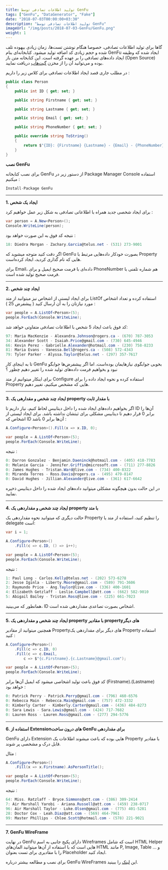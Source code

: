 ```yaml
---
title: تولید اطلاعات تصادفی توسط GenFu
tags: ["GenFu", "DataGenerator", "Fake"]
date: "2018-07-03T00:00:00+03:30"
description: "تولید اطلاعات تصادفی توسط GenFu"
imageUrl: "/img/posts/2018-07-03-GenFu/GenFu.png"
weight: 1
---
```


گاها برای تولید اطلاعات تصادفی، خصوصا هنگام نوشتن تست‌ها، زمان زیادی بیهوده تلف شده و حجم زیادی کد اضافه تولید میشود. کتابخانه‌ای بنام GenFu ایجاد شده که وظیفه ایجاد داده‌های تصادفی را بر عهده گرفته‌ است. این کتابخانه متن باز (Open Source) بوده و می‌توانید آن را از مخزن  [گیت‌هاب](https://github.com/MisterJames/GenFu)  دریافت نمایید.


در مطلب جاری قصد ایجاد اطلاعات تصادفی برای کلاس زیر را داریم :

```csharp
public class Person
{
    public int ID { get; set; }

    public string Firstname { get; set; }

    public string Lastname { get; set; }

    public string Email { get; set; }

    public string PhoneNumber { get; set; }

    public override string ToString()
    {
        return $"{ID}: {Firstname} {Lastname} - {Email} - {PhoneNumber}";
    }
}
```

  

**نصب GenFu**

برای نصب کتابخانه GenFu از دستور زیر در Package Manager Console استفاده میکنیم :

```csharp
Install-Package GenFu
```

----------

**1. ایجاد یک شخص**

برای ایجاد شخصی جدید همراه با اطلاعاتی تصادفی به شکل زیر عمل خواهیم کرد :

```csharp
var person = A.New<Person>();
Console.WriteLine(person);
```

نتیجه کد فوق به این صورت خواهد بود :

```csharp
18: Diedra Morgan - Zachary.Garcia@telus.net - (531) 273-9001
```

اگر دقت کنید متوجه میشوید که GenFu بصورت خودکار داده‌هایی مرتبط با Property هایی که نام گذاری کردید‌، ایجاد کرده‌است.

برای Email، داده‌ای با فرمت صحیح ایمیل و برای PhoneNumber هم شماره تلفنی با فرمت صحیح تولید شده است.

----------

**2. ایجاد چند شخص**

برای ایجاد لیستی از اشخاص نیز میتوانید از متد ListOf استفاده کرده و تعداد اشخاص مورد نیازتان را به آن ارسال کنید ( پیشفرض 25 ) :

```csharp
var people = A.ListOf<Person>(5);
people.ForEach(Console.WriteLine);
```

کد فوق باعث ایجاد 5 شخص با اطلاعات تصادفی متفاوتی خواهد شد:

```csharp
97: Maria MacKenzie - Alexandra.Johnson@rogers.ca - (670) 787-3053
34: Alexander Scott - Isaiah.Price@gmail.com - (730) 645-4946
66: Kevin Perez - Gabrielle.Alexander@hotmail.com - (230) 758-8233
81: Maria Evans - Vanessa.Bell@rogers.ca - (508) 572-4343
79: Tyler Parker - Alyssa.Taylor@telus.net - (297) 357-7617
```

  

تا به اینجای کار GenFu بخوبی جوابگوی نیازهایمان بوده‌است. اما اگر پیشفرض‌ها جوابگو نبود و بخواهیم فرمت داده‌های تولید شده را تغییر دهیم چطور ؟

برای اینکار میتوانیم از متد Configure استفاده کرده و نحوه ایجاد داده را برای Property هایی که مشخص میکنیم، تغییر دهیم.

----------

**3. ایجاد چند شخص و مقدارهی یک property با مقدار ثابت**

اگر بخواهیم داده‌های ایجاد شده را داخل دیتابیس لحاظ کنیم، نیاز داریم تا ID آن‌ها را برابر 0 قرار دهیم تا دیتابیس مشکلی برای ثبتشان نداشته باشد. برای ایجاد لیستی از اشخاص که ID آن‌ها برابر 0 باشد :

```csharp
A.Configure<Person>().Fill(x => x.ID, 0);

var people = A.ListOf<Person>(5);
people.ForEach(Console.WriteLine);
```

نتیجه :

```csharp
0: Darron Gonzalez - Benjamin.Daeninck@hotmail.com - (405) 418-7783
0: Melanie Garcia - Jennifer.Griffin@microsoft.com - (711) 277-8826
0: James Hughes - Tristan.Ward@live.com - (734) 400-8322
0: Miranda Torres - Ross.Davis@rogers.ca - (495) 479-8147
0: David Hughes - Jillian.Alexander@live.com - (361) 617-6642
```

در این حالت بدون هیچگونه مشکلی میتوانید داده‌های ایجاد شده را داخل دیتابیس ذخیره نمایید.

----------

**4. ایجاد چند شخص و مقداردهی یک property با متد**

حالت دیگری که میتوانید نحوه مقداردهی یک Property را تنظیم کنید، استفاده از متد یا delegate است:

```csharp
var i = 1;

A.Configure<Person>()
    .Fill(c => c.ID, () => i++);

var people = A.ListOf<Person>(5);
people.ForEach(Console.WriteLine);
```

  

نتیجه :

```csharp
1: Paul Long - Carlos.Kelly@telus.net - (202) 573-6278
2: Jesse Iginla - Liberty.Moore@gmail.com - (589) 791-3606
3: Raymundo Price - Ang.Taylor@live.com - (336) 400-1601
4: Elizabeth Getzlaff - Leslie.Campbell@att.com - (662) 582-9010
5: Abigail Bailey - Tristan.Ross@live.com - (225) 661-7023
```

همانطور که می‌بینید، ID اشخاص بصورت تصاعدی مقداردهی شده است.

----------

**5. ایجاد چند شخص و مقداردهی یک property با مقادیر property‌های دیگر**

همچنین میتوانید از مقادیر Property‌های دیگر برای مقداردهی یک Property استفاده کنید :

```csharp
A.Configure<Person>()
    .Fill(c => c.ID, 0)
    .Fill(c => c.Email,
        c => $"{c.Firstname}.{c.Lastname}@gmail.com");

var people = A.ListOf<Person>(5);
people.ForEach(Console.WriteLine);
```

کد فوق باعث تولید اشخاصی میشود که ایمیل آن‌ها برابر (Firstname).(Lastname) خواهد بود :

```csharp
0: Patrick Perry - Patrick.Perry@gmail.com - (796) 460-6576
0: Rebecca Main - Rebecca.Main@gmail.com - (757) 472-3332
0: Kimberly Carter - Kimberly.Carter@gmail.com - (436) 484-8273
0: Sara Lewis - Sara.Lewis@gmail.com - (424) 717-7682
0: Lauren Ross - Lauren.Ross@gmail.com - (277) 294-5776
```

----------

**6. استفاده از Extension‌های درون ساخت GenFu برای مقداردهی**

GenFu دارای Extension هایی بوده که باعث میشوند اطلاعات یک Property با مقادیر قابل درک و مشخصی پر شوند.

مثال :

```csharp
A.Configure<Person>()
    .Fill(x => x.Firstname).AsPersonTitle();

var people = A.ListOf<Person>(5);
people.ForEach(Console.WriteLine);
```

نتیجه :

```csharp
64: Miss. Ratzlaff - Bryce.Simmons@att.com - (386) 309-2414
7: Air Marshall Yarobi - Ariana.Russell@att.com - (459) 238-0717
96: Air Marshall Taylor - Luke.Olsen@gmail.com - (775) 401-5281
28: Doctor Cox - Leah.Diaz@att.com - (569) 464-7961
99: Master Phillips - Chloe.Scott@hotmail.com - (578) 221-9021
```

----------

**7. GenFu WireFrame**

در نهایت GenFu دارای پکیج جانبی به اسم Wireframes است که شامل HTML Helper هایی است که با استفاده از آن‌ها میتوانید المان‌های HTML مانند P, Image, Table و ... را با مقادیری برای تست بعنوان Placeholder ایجاد کنید.

برای نصب و مطالعه بیشتر درباره GenFu WireFrames این [لینک](http://genfu.io/wireframe) را ببینید.